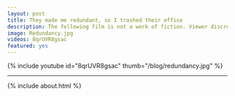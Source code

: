 ```yaml
---
layout: post
title: They made me redundant, so I trashed their office
description: The following film is not a work of fiction. Viewer discretion is advised.
image: Redundancy.jpg
videos: 8qrUVR8gsac
featured: yes
---
```


{% include youtube id="8qrUVR8gsac" thumb="/blog/redundancy.jpg" %}

---

{% include about.html %}
